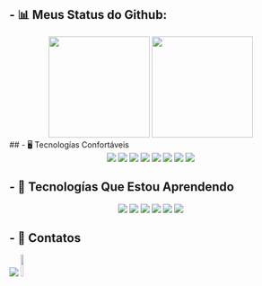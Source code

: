 ## - 📊 Meus Status do Github:
<div align="center">
  <a href="https://github.com/CauaRojas"></a>
  <img height="180em" src="https://github-readme-stats.vercel.app/api?username=CauaRojas&show_icons=true&theme=synthwave&include_all_commits=true&count_private=true"/>
  <img height="180em" src="https://github-readme-stats.vercel.app/api/top-langs/?username=CauaRojas&layout=default&langs_count=7&theme=synthwave"/>
</div>
## - 🖥 Tecnologías Confortáveis
<div align="center">
  <img src="https://cdn.jsdelivr.net/gh/devicons/devicon/icons/html5/html5-original.svg" />
  <img src="https://cdn.jsdelivr.net/gh/devicons/devicon/icons/css3/css3-original.svg" />
  <img src="https://cdn.jsdelivr.net/gh/devicons/devicon/icons/javascript/javascript-original.svg" />
  <img src="https://cdn.jsdelivr.net/gh/devicons/devicon/icons/nodejs/nodejs-original-wordmark.svg" />
  <img src="https://cdn.jsdelivr.net/gh/devicons/devicon/icons/typescript/typescript-original.svg" />
  <img src="https://cdn.jsdelivr.net/gh/devicons/devicon/icons/react/react-original-wordmark.svg" />
  <img src="https://cdn.jsdelivr.net/gh/devicons/devicon/icons/npm/npm-original-wordmark.svg" />
  <img src="https://cdn.jsdelivr.net/gh/devicons/devicon/icons/git/git-original-wordmark.svg" />  
</div>

## - 📖 Tecnologías Que Estou Aprendendo 
<div align="center">
  <img src="https://cdn.jsdelivr.net/gh/devicons/devicon/icons/rust/rust-plain.svg" />
  <img src="https://cdn.jsdelivr.net/gh/devicons/devicon/icons/flutter/flutter-original.svg" />
  <img src="https://cdn.jsdelivr.net/gh/devicons/devicon/icons/c/c-original.svg" />
  <img src="https://cdn.jsdelivr.net/gh/devicons/devicon/icons/mongodb/mongodb-original-wordmark.svg" />
  <img src="https://cdn.jsdelivr.net/gh/devicons/devicon/icons/firebase/firebase-plain-wordmark.svg" />
  <img src="https://cdn.jsdelivr.net/gh/devicons/devicon/icons/tailwindcss/tailwindcss-original-wordmark.svg" />
</div>

## - 👋 Contatos
<div>
  <a href="https://www.linkedin.com/in/cauã-alencar-rojas-romero-02553b240/" target="_blank"><img src="https://img.shields.io/badge/-LinkedIn-%230077B5?style=for-the-badge&logo=linkedin&logoColor=white" target="_blank"></a>
  <a href = "mailto:cauarojas@hotmail.com"><img src="https://img.shields.io/badge/Email-orange?style=for-the-badge&logo=mail.ru" style="height:10%" target="_blank"></a>
</div>
